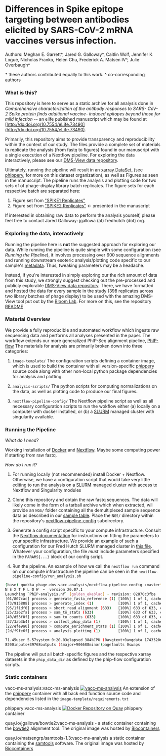 # Differences in Spike epitope targeting between antibodies elicited by SARS-CoV-2 mRNA vaccines versus infection. 

Authors: Meghan E. Garrett\*, Jared G. Galloway\*, Caitlin Wolf, Jennifer K. Logue, Nicholas Franko, Helen Chu, Frederick A. Matsen IV^, Julie Overbaugh^

\* these authors contributed equally to this work.
^ co-corresponding authors


### What is this?

This repository is here to serve as a static archive for all analysis done in 
*Comprehensive characterization of the 
antibody responses to SARS- CoV- 2 Spike 
protein finds additional vaccine- induced 
epitopes beyond those for mild infection* -- an elife published manuscript which
may be found at 
[http://dx.doi.org/10.7554/eLife.73490](http://dx.doi.org/10.7554/eLife.73490).

Primarily, this repository aims to provide transparency and reproducibility within the context of our study. 
The files provide a complete set of materials to replicate the analysis (from fastq to figures) 
found in our manuscript with a single execution of a Nextflow pipeline.
For exploring the data interactively, please see our
[DMS-View data repository](https://github.com/matsengrp/vacc-dms-view-host-repo). 

Ultimately, running the pipeline will result in an 
[xarray DataSet](http://xarray.pydata.org/en/stable/), 
(see [phippery](https://github.com/matsengrp/phippery), 
for more on this dataset organization), 
as well as Figures as seen in the manuscript.
The pipeline runs the analysis and plotting code for two sets of of phage-display library batch replicates. The figure sets for each respective batch are separated here:

1. Figure set from ["SPIKE1 Replicates"](Manuscript-Figures/SPIKE1/) 
2. Figure set from ["SPIKE2 Replicates"](Manuscript-Figured/SPIKE2/) <- presented in the manuscript

If interested in obtaining raw data to perform the analysis yourself,
please feel free to contact Jared Galloway:
jgallowa (at) fredhutch (dot) org. 


### Exploring the data, interactively

Running the pipeline here is **not** the suggested approach for exploring our data.
While running the pipeline is quite simple with some configuration (see *Running the Pipeline*),
it involves processing over 600 sequence alignments and running downstream
esoteric analysis/plotting code specific to our sample's 
[metadata](nextflow-pipeline-config/sample_table.csv). Thus, tweaking parameters may be a headache.

Instead, if you're interested in simply exploring our the rich amount of data from this study,
we strongly suggest checking out the pre-processed and publicly explorable 
[DMS-View data repository](https://github.com/matsengrp/vacc-dms-view-host-repo). 
There, we have formatted and hosted the data for every sample in the study
(398 replicates across two library batches of phage display) 
to be used with the amazing DMS-View tool put out by the
[Bloom Lab](https://research.fredhutch.org/bloom/en.html). 
For more on this, see the repository
[README](https://github.com/matsengrp/vacc-dms-view-host-repo/blob/main/README.md)

### Material Overview

We provide a fully reproducible and automated workflow which ingests 
raw sequencing data and performs all analyses presented in the paper. 
The workflow extends our more generalized PhIP-Seq alignment pipeline, 
[PhIP-flow](https://github.com/matsengrp/phip-flow)
The materials for analysis are primarily broken down into three categories:

1. `image-template/` The configuration scripts defining a container image, which is used to build 
        the container with all version-specific [phippery](https://github.com/matsengrp/phippery) source code along with other non-local python package dependencies for analysis and plotting.
        
2. `analysis-scripts/` The python scripts for computing normalizations on the data, as well as plotting code to produce our final figures. 

3. `nextflow-pipeline-config/` The Nextflow pipeline script as well as all necessary configuration scripts to run the wokflow either (a) locally on a computer with docker installed, or (b) a [SLURM](https://slurm.schedmd.com/documentation.html) managed cluster with singularity available. 


### Running the Pipeline

*What do I need?* 

Working installation of 
[Docker](https://docs.docker.com/get-docker/) and 
[Nextflow](https://www.nextflow.io/docs/latest/getstarted.html). 
Maybe some computing power if starting from raw fastq.

*How do I run it?* 

1.  For running locally (not recommended) install Docker + Nextflow. Otherwise, 
we have a configuration script that would take very little editing to run the analysis on a [SLURM](https://slurm.schedmd.com/documentation.html) managed cluster with access to Nextflow and Singularity modules

2. Clone this repository and obtain the raw fastq sequences. The data will likely come in the form of a tarball archive which when extracted, will provide an `NGS/` folder containing all the demultiplexed sample sequence data as described in our [sample table](nextflow-pipeline-config/sample_table.csv). Place the `NGS/` directory within the repository's [nextflow-pipeline-config](./nextflow-pipeline-config) subdirectory.

3. Generate a config script specific to your compute infrastructure. Consult the [Nextflow documentation](https://www.nextflow.io/docs/latest/config.html) for instructions on fitting the parameters to your specific infrastructure. 
We provide an example of such a configuration for our Fred Hutch SLURM managed cluster in 
[this file](./nextflow-pipeline-config/phipflow.config.bt2). 
Whatever your configuration, the file *must* include parameters specified in the `PARAMS{...}` block of our config script.

4. Run the pipeline. An example of how we call the `nextflow run` command on our compute infrastructure the pipeline can be seen in the `nextflow-pipeline-config/run_analysis.sh`

```bash
(base) quokka phage-dms-vacc-analysis/nextflow-pipeline-config ‹master*› » ./run_analysis.sh 
N E X T F L O W  ~  version 20.07.1
Launching `PhIP-analysis.nf` [golden_ekeblad] - revision: 02870c3fbe
[01/807cac] process > generate_fasta_reference (1) [100%] 1 of 1, cached: 1 ✔
[f3/915808] process > generate_index (1)           [100%] 1 of 1, cached: 1 ✔
[95/1f1df0] process > short_read_alignment (633)   [100%] 633 of 633, cached: 633 ✔
[25/3262fa] process > sam_to_stats (633)           [100%] 633 of 633, cached: 633 ✔
[40/d53f0f] process > sam_to_counts (633)          [100%] 633 of 633, cached: 633 ✔
[37/3ab3b4] process > collect_phip_data (1)        [100%] 1 of 1, cached: 1 ✔
[22/efe9a0] process > compute_enrichment_stats (1) [100%] 1 of 1, cached: 1 ✔
[2d/f9fe6f] process > analysis_plotting (1)        [100%] 1 of 1, cached: 1 ✔

71.45user 5.57system 0:20.03elapsed 384%CPU (0avgtext+0avgdata 1743320maxresident)k
8200inputs+39768outputs (4major+906688minor)pagefaults 0swaps
```

The pipeline will put all batch-specific figures and the respective xarray datasets in the `phip_data_dir` as defined by the phip-flow configuration scripts. 

### Static containers

vacc-ms-analysis:vacc-ms-analysis [![vacc-ms-analysis](https://quay.io/repository/matsengrp/vacc-ms-analysis/status "Docker Repository on Quay")](https://quay.io/repository/matsengrp/vacc-ms-analysis) An extension of the [phippery](https://github.com/matsengrp/phippery) container with all back end function source code and dependencies listed in the `image-template/requirements.txt`

phippery:vacc-ms-analysis [![Docker Repository on Quay](https://quay.io/repository/matsengrp/phippery/status "Docker Repository on Quay")](https://quay.io/repository/matsengrp/phippery) phippery container

quay.io/jgallowa/bowtie2:vacc-ms-analysis - 
a static container containing the
[bowtie2](http://bowtie-bio.sourceforge.net/bowtie2/index.shtml) alignment tool. 
The original image was hosted by [Biocontainers](https://biocontainers.pro/)

quay.io/matsengrp/samtools-1.3:vacc-ms-analysis
a static container containing the
[samtools](http://www.htslib.org/) software. 
The original image was hosted by [Biocontainers](https://biocontainers.pro/)
